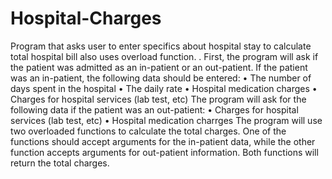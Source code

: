 Hospital-Charges
================

Program that asks user to enter specifics about hospital stay to calculate total hospital bill also uses overload function.
. First, the program will ask if the patient was admitted as an in-patient or an out-patient. If the patient was an in-patient, the following data should be entered:
•	The number of days spent in the hospital
•	The daily rate
•	Hospital medication charges
•	Charges for hospital services (lab test, etc)
The program will ask for the following data if the patient was an out-patient:
•	Charges for hospital services (lab test, etc)
•	Hospital medication charrges
The program will use two overloaded functions to calculate the total charges. One of the functions should accept arguments for the in-patient data, while the other function accepts arguments for out-patient information. Both functions will return the total charges.
